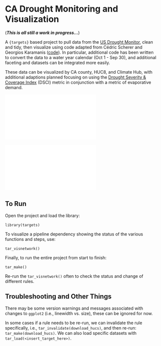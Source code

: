 # CA Drought Monitoring and Visualization

(**_This is all still a work in progress..._**)

A `{targets}` based project to pull data from the [US Drought Monitor](https://droughtmonitor.unl.edu/CurrentMap/StateDroughtMonitor.aspx?West), clean and tidy, then visualize using code adapted from Cédric Scherer and Georgios Karamanis ([code](https://github.com/gkaramanis/drought_viz_sciam-shared)). In particular, additional code has been written to convert the data to a water year calendar (Oct 1 - Sep 30), and additional faceting and datasets can be integrated more easily. 

These data can be visualized by CA county, HUC8, and Climate Hub, with additional adaptions planned focusing on using the [Drought Severity & Coverage Index](https://droughtmonitor.unl.edu/DmData/DataDownload/DSCI.aspx) (DSCI) metric in conjunction with a metric of evaporative demand.

![](figs/drought_bars_huc8_w_map_20230228.pdf)

![](figs/drought_bars_hub_20230228.pdf)

## To Run

Open the project and load the library:

```
library(targets)
```

To visualize a pipeline dependency showing the status of the various functions and steps, use:

```
tar_visnetwork()
```

Finally, to run the entire project from start to finish:

```
tar_make()
```
Re-run the `tar_visnetwork()` often to check the status and change of different rules.

## Troubleshooting and Other Things

There may be some version warnings and messages associated with changes to `ggplot2` (i.e., linewidth vs. size), these can be ignored for now.

In some cases if a rule needs to be re-run, we can invalidate the rule specifically, i.e., `tar_invalidate(download_hucs)`, and then re-run: `tar_make(download_hucs)`. We can also load specific datasets with `tar_load(<insert_target_here>)`.
